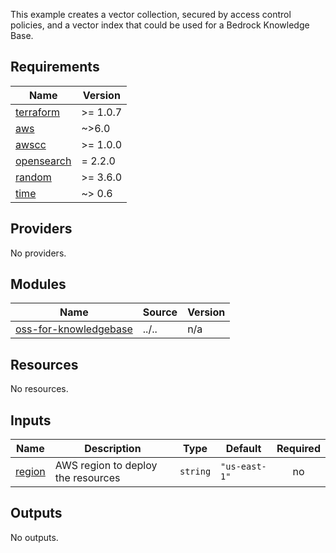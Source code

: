 <!-- BEGIN_TF_DOCS -->
This example creates a vector collection, secured by access control policies, and a vector index that could be used for a Bedrock Knowledge Base.

## Requirements

| Name | Version |
|------|---------|
| <a name="requirement_terraform"></a> [terraform](#requirement\_terraform) | >= 1.0.7 |
| <a name="requirement_aws"></a> [aws](#requirement\_aws) | ~>6.0 |
| <a name="requirement_awscc"></a> [awscc](#requirement\_awscc) | >= 1.0.0 |
| <a name="requirement_opensearch"></a> [opensearch](#requirement\_opensearch) | = 2.2.0 |
| <a name="requirement_random"></a> [random](#requirement\_random) | >= 3.6.0 |
| <a name="requirement_time"></a> [time](#requirement\_time) | ~> 0.6 |

## Providers

No providers.

## Modules

| Name | Source | Version |
|------|--------|---------|
| <a name="module_oss-for-knowledgebase"></a> [oss-for-knowledgebase](#module\_oss-for-knowledgebase) | ../.. | n/a |

## Resources

No resources.

## Inputs

| Name | Description | Type | Default | Required |
|------|-------------|------|---------|:--------:|
| <a name="input_region"></a> [region](#input\_region) | AWS region to deploy the resources | `string` | `"us-east-1"` | no |

## Outputs

No outputs.
<!-- END_TF_DOCS -->